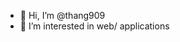 - 👋 Hi, I’m @thang909
- 👀 I’m interested in web/ applications

<!---
thang909/thang909 is a ✨ special ✨ repository because its `README.md` (this file) appears on your GitHub profile.
You can click the Preview link to take a look at your changes.
--->
